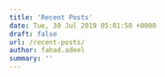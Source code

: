 ```yaml
---
title: 'Recent Posts'
date: Tue, 30 Jul 2019 05:01:50 +0000
draft: false
url: /recent-posts/
author: fahad.adeel
summary: ''
---
```





